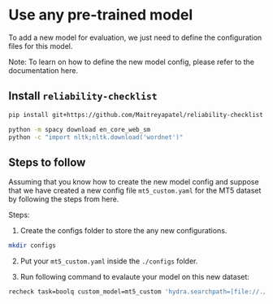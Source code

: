 # Use any pre-trained model

To add a new model for evaluation, we just need to define the configuration files for this model.

Note: To learn on how to define the new model config, please refer to the documentation here.

## Install `reliability-checklist`
```bash
pip install git+https://github.com/Maitreyapatel/reliability-checklist

python -m spacy download en_core_web_sm
python -c "import nltk;nltk.download('wordnet')"
```

## Steps to follow

Assuming that you know how to create the new model config and suppose that we have created a new config file `mt5_custom.yaml` for the MT5 dataset by following the steps from here.

Steps:

1. Create the configs folder to store the any new configurations.
```bash
mkdir configs
```

2. Put your `mt5_custom.yaml` inside the `./configs` folder.

3. Run following command to evalaute your model on this new dataset:
```bash
recheck task=boolq custom_model=mt5_custom 'hydra.searchpath=[file://./configs/]'
```